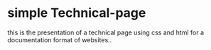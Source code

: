 # simple Technical-page 
this is the presentation of a technical page using css and html for a documentation format of websites..
